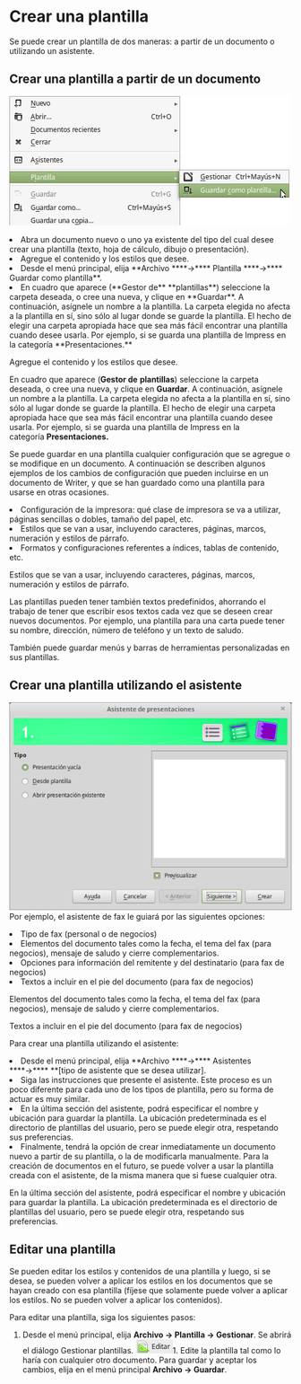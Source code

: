 
# Crear una plantilla

Se puede crear un plantilla de dos maneras: a partir de un documento o utilizando un asistente.

## Crear una plantilla a partir de un documento

![](https://raw.githubusercontent.com/catedu/libreOffice-la-suite-ofimatica-libre/master/img/Menu_219.png)
<li value="1">
Abra un documento nuevo o uno ya existente del tipo del cual desee crear una plantilla (texto, hoja de cálculo, dibujo o presentación).
</li>
<li>
Agregue el contenido y los estilos que desee.
</li>
<li>
Desde el menú principal, elija **Archivo ****→**** Plantilla ****→**** Guardar como plantilla**. 
</li>
<li>
En cuadro que aparece (**Gestor de** **plantillas**) seleccione la carpeta deseada, o cree una nueva, y clique en **Guardar**. A continuación, asígnele un nombre a la plantilla. La carpeta elegida no afecta a la plantilla en sí, sino sólo al lugar donde se guarde la plantilla. El hecho de elegir una carpeta apropiada hace que sea más fácil encontrar una plantilla cuando desee usarla. Por ejemplo, si se guarda una plantilla de Impress en la categoría **Presentaciones.**
</li>

Agregue el contenido y los estilos que desee.

En cuadro que aparece (**Gestor de** **plantillas**) seleccione la carpeta deseada, o cree una nueva, y clique en **Guardar**. A continuación, asígnele un nombre a la plantilla. La carpeta elegida no afecta a la plantilla en sí, sino sólo al lugar donde se guarde la plantilla. El hecho de elegir una carpeta apropiada hace que sea más fácil encontrar una plantilla cuando desee usarla. Por ejemplo, si se guarda una plantilla de Impress en la categoría **Presentaciones.**

Se puede guardar en una plantilla cualquier configuración que se agregue o se modifique en un documento. A continuación se describen algunos ejemplos de los cambios de configuración que pueden incluirse en un documento de Writer, y que se han guardado como una plantilla para usarse en otras ocasiones.

<li value="1">
Configuración de la impresora: qué clase de impresora se va a utilizar, páginas sencillas o dobles, tamaño del papel, etc.
</li>
<li>
Estilos que se van a usar, incluyendo caracteres, páginas, marcos, numeración y estilos de párrafo.
</li>
<li>
Formatos y configuraciones referentes a índices, tablas de contenido, etc.
</li>

Estilos que se van a usar, incluyendo caracteres, páginas, marcos, numeración y estilos de párrafo.

Las plantillas pueden tener también textos predefinidos, ahorrando el trabajo de tener que escribir esos textos cada vez que se deseen crear nuevos documentos. Por ejemplo, una plantilla para una carta puede tener su nombre, dirección, número de teléfono y un texto de saludo.

También puede guardar menús y barras de herramientas personalizadas en sus plantillas.

## Crear una plantilla utilizando el asistente

![](https://raw.githubusercontent.com/catedu/libreOffice-la-suite-ofimatica-libre/master/img/Asistente_de_presentaciones_220.png)
Por ejemplo, el asistente de fax le guiará por las siguientes opciones:

<li value="1">
Tipo de fax (personal o de negocios)
</li>
<li>
Elementos del documento tales como la fecha, el tema del fax (para negocios), mensaje de saludo y cierre complementarios.
</li>
<li>
Opciones para información del remitente y del destinatario (para fax de negocios)
</li>
<li>
Textos a incluir en el pie del documento (para fax de negocios)
</li>

Elementos del documento tales como la fecha, el tema del fax (para negocios), mensaje de saludo y cierre complementarios.

Textos a incluir en el pie del documento (para fax de negocios)

Para crear una plantilla utilizando el asistente:

<li value="1">
Desde el menú principal, elija **Archivo ****→**** Asistentes ****→**** **[tipo de asistente que se desea utilizar].
</li>

<li>
Siga las instrucciones que presente el asistente. Este proceso es un poco diferente para cada uno de los tipos de plantilla, pero su forma de actuar es muy similar.
</li>
<li>
En la última sección del asistente, podrá especificar el nombre y ubicación para guardar la plantilla. La ubicación predeterminada es el directorio de plantillas del usuario, pero se puede elegir otra, respetando sus preferencias.
</li>
<li>
Finalmente, tendrá la opción de crear inmediatamente un documento nuevo a partir de su plantilla, o la de modificarla manualmente. Para la creación de documentos en el futuro, se puede volver a usar la plantilla creada con el asistente, de la misma manera que si fuese cualquier otra.
</li>

En la última sección del asistente, podrá especificar el nombre y ubicación para guardar la plantilla. La ubicación predeterminada es el directorio de plantillas del usuario, pero se puede elegir otra, respetando sus preferencias.

## Editar una plantilla

Se pueden editar los estilos y contenidos de una plantilla y luego, si se desea, se pueden volver a aplicar los estilos en los documentos que se hayan creado con esa plantilla (fíjese que solamente puede volver a aplicar los estilos. No se pueden volver a aplicar los contenidos).

Para editar una plantilla, siga los siguientes pasos:

1. Desde el menú principal, elija **Archivo ****→**** Plantilla ****→**** Gestionar**. Se abrirá el diálogo Gestionar plantillas.
![](https://raw.githubusercontent.com/catedu/libreOffice-la-suite-ofimatica-libre/master/img/Seleccion_221.png)1. Edite la plantilla tal como lo haría con cualquier otro documento. Para guardar y aceptar los cambios, elija en el menú principal **Archivo ****→**** Guardar**.

